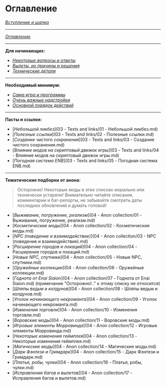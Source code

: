 # Оглавление

[*Вступление и шапка*](00_Вступление_и_шапка.md)

------

[*Оглавление*](01_Оглавление.md)

------

**Для начинающих:**

+ [*Некоторые вопросы и ответы*](01_For_Beginners/01_Некоторые_вопросы_и_ответы.md)
+ [*Вылеты, их причины и решения*](01_For_Beginners/02_Вылеты_их_причины_и_решения.md)
+ [*Технические детали*](01_For_Beginners/03_Технические_детали.md)

------

**Необходимый минимум:**

+ [*Сама игра и программы*](02_Minimum/01_Сама_игра_и_программы.md)
+ [*Очень важные надстройки*](02_Minimum/02_Очень_важные_надстройки.md)
+ [*Основной порядок действий*](02_Minimum/03_Основной_порядок_действий.md)

------

**Пасты и ссылки:**

+ [*Небольшой ликбез*](03 - Texts and links/01 - Небольшой ликбез.md)
+ [*Полезные ссылки*](03 - Texts and links/02 - Полезные ссылки.md)
+ [*Создание чистого сохранения*](03 - Texts and links/03 - Создание чистого сохранения.md)
+ [*Влияние модов на скриптовый движок игры*](03 - Texts and links/04 - Влияние модов на скриптовый движок игры.md)
+ [*Погодная система ENB*](03 - Texts and links/05 - Погодная система ENB.md)

------

**Тематические подборки от анона:**

> Осторожно! Некоторые моды в этих списках морально или технически устарели! Внимательно читайте описания, комментарии и баг-репорты, не забывайте смотреть даты последних обновлений и думать головой!

+ [*Выживание, погружение, реализм*](04 - Anon collection/01 - Выживание, погружение, реализм.md)
+ [*Косметические моды*](04 - Anon collection/02 - Косметические моды.md)
+ [*NPC (поведение и взаимодействие)*](04 - Anon collection/03 - NPC (поведение и взаимодействие).md)
+ [*Расширение городов и локаций*](04 - Anon collection/04 - Расширение городов и локаций.md)
+ [*Новые NPC, спутники*](04 - Anon collection/05 - Новые NPC, спутники.md)
+ [*Оружейные коллекции*](04 - Anon collection/06 - Оружейные коллекции.md)
+ [*Годнота от Enai Siaion*](04 - Anon collection/07 - Годнота от Enai Siaion.md) (примечание "Осторожно!.." к этому списку не относится)
+ [*Шляпы ведьм и колдунов*](04 - Anon collection/08 - Шляпы ведьм и колдунов.md)
+ [*Уголок начинающего некроманта*](04 - Anon collection/09 - Уголок начинающего некроманта.md)
+ [*Изменения торговли*](04 - Anon collection/10 - Изменения торговли.md)
+ [*Воровские моды*](04 - Anon collection/11 - Воровские моды.md)
+ [*Игровые элементы Морровинда*](04 - Anon collection/12 - Игровые элементы Морровинда.md)
+ [*Некоторые изменения геймплея*](04 - Anon collection/13 - Некоторые изменения геймплея.md)
+ [*Магические моды*](04 - Anon collection/14 - Магические моды.md)
+ [*Дарк Фэнтези и Гримдарк*](04 - Anon collection/15 - Дарк Фэнтези и Гримдарк.md)
+ [*Платья, робы, чулки*](04 - Anon collection/16 - Платья, робы, чулки.md)
+ [*Исправления багов и вылетов*](04 - Anon collection/17 - Исправления багов и вылетов.md)
